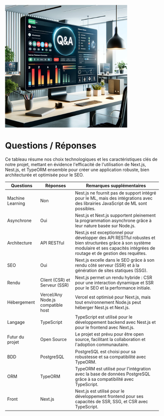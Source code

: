 <img src="../../Assets/Images/questions-answers.png" alt="Questions-Réponses" width="400">

# Questions / Réponses

Ce tableau résume nos choix technologiques et les caractéristiques clés de notre projet, mettant en évidence l'efficacité de l'utilisation de Next.js, Nest.js, et TypeORM ensemble pour créer une application robuste, bien architecturée et optimisée pour le SEO.

| Questions        | Réponses                           | Remarques supplémentaires                                                                                                                                                             |
| ---------------- | ---------------------------------- | ------------------------------------------------------------------------------------------------------------------------------------------------------------------------------------- |
| Machine Learning | Non                                | Nest.js ne fournit pas de support intégré pour le ML, mais des intégrations avec des librairies JavaScript de ML sont possibles.                                                      |
| Asynchrone       | Oui                                | Nest.js et Next.js supportent pleinement la programmation asynchrone grâce à leur nature basée sur Node.js.                                                                           |
| Architecture     | API RESTful                        | Nest.js est exceptionnel pour développer des API RESTful robustes et bien structurées grâce à son système modulaire et ses capacités intégrées de routage et de gestion des requêtes. |
| SEO              | Oui                                | Next.js excelle dans le SEO grâce à son rendu côté serveur (SSR) et à la génération de sites statiques (SSG).                                                                         |
| Rendu            | Client (CSR) et Serveur (SSR)      | Next.js permet un rendu hybride : CSR pour une interaction dynamique et SSR pour le SEO et la performance initiale.                                                                   |
| Hébergement      | Vercel/Any Node.js compatible host | Vercel est optimisé pour Next.js, mais tout environnement Node.js peut héberger Nest.js et Next.js.                                                                                   |
| Langage          | TypeScript                         | TypeScript est utilisé pour le développement backend avec Nest.js et pour le frontend avec Next.js.                                                                                   |
| Futur du projet  | Open Source                        | Le projet est prévu pour être open source, facilitant la collaboration et l'adoption communautaire.                                                                                   |
| BDD              | PostgreSQL                         | PostgreSQL est choisi pour sa robustesse et sa compatibilité avec TypeORM.                                                                                                            |
| ORM              | TypeORM                            | TypeORM est utilisé pour l'intégration avec la base de données PostgreSQL grâce à sa compatibilité avec TypeScript.                                                                   |
| Front            | Next.js                            | Next.js est utilisé pour le développement frontend pour ses capacités de SSR, SSG, et CSR avec TypeScript.                                                                            |
